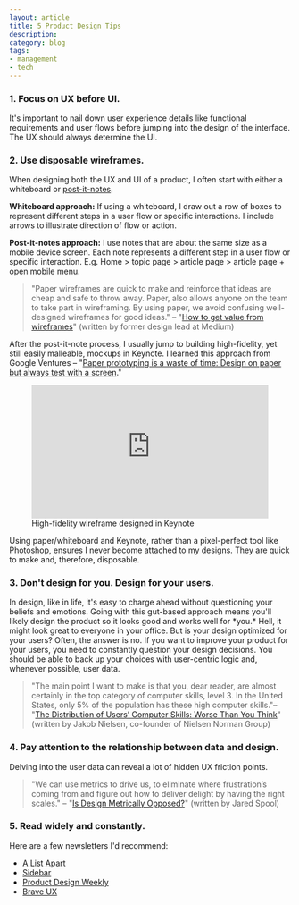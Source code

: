 ```yaml
---
layout: article
title: 5 Product Design Tips
description:
category: blog
tags: 
- management
- tech
---
```


<h3>1. Focus on UX before UI.</h3>

<p>It's important to nail down user experience details like functional requirements and user flows before jumping into the design of the interface. The UX should always determine the UI.</p>

<h3>2. Use disposable wireframes.</h3>

<p>When designing both the UX and UI of a product, I often start with either a whiteboard or <a href="https://www.amazon.com/gp/product/B00006JN7U">post-it-notes</a>.</p>

<p><strong>Whiteboard approach:</strong> If using a whiteboard, I draw out a row of boxes to represent different steps in a user flow or specific interactions. I include arrows to illustrate direction of flow or action.</p>

<p><strong>Post-it-notes approach:</strong> I use notes that are about the same size as a mobile device screen. Each note represents a different step in a user flow or specific interaction. E.g. Home > topic page > article page > article page + open mobile menu.</p>

<blockquote>"Paper wireframes are quick to make and reinforce that ideas are cheap and safe to throw away. Paper, also allows anyone on the team to take part in wireframing. By using paper, we avoid confusing well-designed wireframes for good ideas." <citation>– "<a href="https://medium.com/@dustin/how-to-get-value-from-wireframes-f40c2cf27960#.ymf43wtnc">How to get value from wireframes</a>" (written by former design lead at Medium)</citation></blockquote>

<p>After the post-it-note process, I usually jump to building high-fidelity, yet still easily malleable, mockups in Keynote. I learned this approach from Google Ventures – "<a href="https://library.gv.com/paper-prototyping-is-a-waste-of-time-353076395187#.4x40uk8ml">Paper prototyping is a waste of time: Design on paper but always test with a screen</a>."</p>

<figure>
	<style>.embed-container { position: relative; padding-bottom: 56.25%; height: 0; overflow: hidden; max-width: 100%; } .embed-container iframe, .embed-container object, .embed-container embed { position: absolute; top: 0; left: 0; width: 100%; height: 100%; }</style><div class='embed-container'><iframe src='https://player.vimeo.com/video/155146496' frameborder='0' webkitAllowFullScreen mozallowfullscreen allowFullScreen></iframe></div>
	<figcaption>High-fidelity wireframe designed in Keynote</figcaption>
</figure>

<p>Using paper/whiteboard and Keynote, rather than a pixel-perfect tool like Photoshop, ensures I never become attached to my designs. They are quick to make and, therefore, disposable.</p>

<h3>3. Don't design for you. Design for your users.</h3>

<p>In design, like in life, it's easy to charge ahead without questioning your beliefs and emotions. Going with this gut-based approach means you'll likely design the product so it looks good and works well for *you.* Hell, it might look great to everyone in your office. But is your design optimized for your users? Often, the answer is no. If you want to improve your product for your users, you need to constantly question your design decisions. You should be able to back up your choices with user-centric logic and, whenever possible, user data.</p>

<blockquote>"The main point I want to make is that you, dear reader, are almost certainly in the top category of computer skills, level 3. In the United States, only 5% of the population has these high computer skills."<citation>– "<a href="https://www.nngroup.com/articles/computer-skill-levels/">The Distribution of Users’ Computer Skills: Worse Than You Think</a>" (written by Jakob Nielsen, co-founder of Nielsen Norman Group)</citation></blockquote>

<h3>4. Pay attention to the relationship between data and design.</h3>

<p>Delving into the user data can reveal a lot of hidden UX friction points.</p>

<blockquote>"We can use metrics to drive us, to eliminate where frustration’s coming from and figure out how to deliver delight by having the right scales." <citation>– "<a href="https://www.uie.com/jared-live/transcripts/Is_Design_Metrically_Opposed.html">Is Design Metrically Opposed?</a>" (written by Jared Spool)</citation></blockquote>

<h3>5. Read widely and constantly.</h3>

<p>Here are a few newsletters I'd recommend:</p>
<ul>
	<li><a href="http://alistapart.com/email-signup/">A List Apart</a></li>
	<li><a href="http://sidebar.io/">Sidebar</a></li>
	<li><a href="http://designweekly.atomic.io/">Product Design Weekly</a></li>
	<li><a href="http://fightforux.com/">Brave UX</a></li>
</ul>





